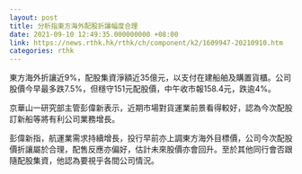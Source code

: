 ```yaml
---
layout: post
title: 分析指東方海外配股折讓幅度合理
date: 2021-09-10 12:49:35.000000000 +08:00
link: https://news.rthk.hk/rthk/ch/component/k2/1609947-20210910.htm
categories: rthk
---
```


東方海外折讓近9%，配股集資淨額近35億元，以支付在建船舶及購置貨櫃。公司股價今早最多跌7.5%，但穩守151元配股價，中午收市報158.4元，跌逾4%。

京華山一研究部主管彭偉新表示，近期市場對貨運業前景看得較好，認為今次配股訂新船等將有利公司業務增長。

彭偉新指，航運業需求持續增長，投行早前亦上調東方海外目標價，公司今次配股價折讓屬於合理，配售反應亦偏好，估計未來股價亦會回升。至於其他同行會否跟隨配股集資，他認為要視乎各間公司情況。
